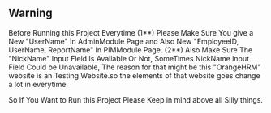 ## Warning

Before Running this Project Everytime 
(1**) Please Make Sure You give a New "UserName" In AdminModule Page and Also New "EmployeeID, UserName, ReportName" In PIMModule Page.
(2**) Also Make Sure The "NickName" Input Field Is Available Or Not, SomeTimes NickName input Field Could be Unavailable, The reason for that might be this "OrangeHRM" website is an Testing Website.so the elements of that website goes change a lot in everytime.

So If You Want to Run this Project Please Keep in mind above all Silly things.
